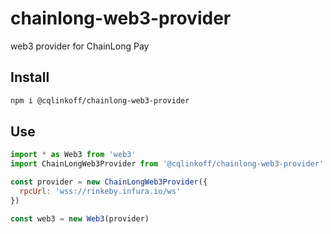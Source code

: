 # chainlong-web3-provider

web3 provider for ChainLong Pay

## Install

```bash
npm i @cqlinkoff/chainlong-web3-provider
```

## Use

```js
import * as Web3 from 'web3'
import ChainLongWeb3Provider from '@cqlinkoff/chainlong-web3-provider'

const provider = new ChainLongWeb3Provider({
  rpcUrl: 'wss://rinkeby.infura.io/ws'
})

const web3 = new Web3(provider)

```
